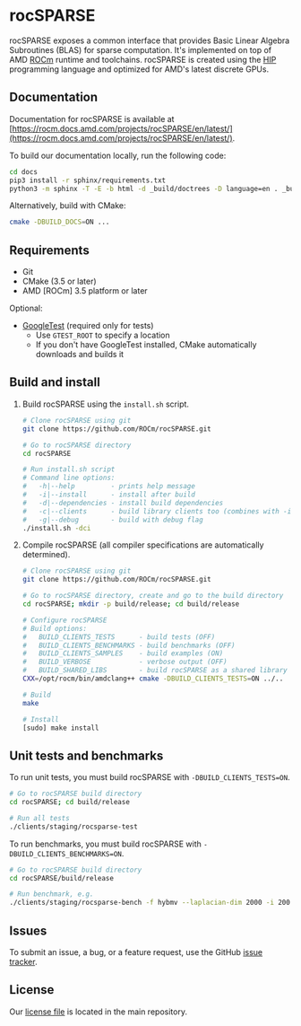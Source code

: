 # rocSPARSE

rocSPARSE exposes a common interface that provides Basic Linear Algebra Subroutines (BLAS) for
sparse computation. It's implemented on top of AMD
[ROCm](https://github.com/ROCm/ROCm) runtime and toolchains. rocSPARSE is
created using the [HIP](https://github.com/ROCm/HIP/) programming
language and optimized for AMD's latest discrete GPUs.

## Documentation

Documentation for rocSPARSE is available at
[https://rocm.docs.amd.com/projects/rocSPARSE/en/latest/](https://rocm.docs.amd.com/projects/rocSPARSE/en/latest/).

To build our documentation locally, run the following code:

```bash
cd docs
pip3 install -r sphinx/requirements.txt
python3 -m sphinx -T -E -b html -d _build/doctrees -D language=en . _build/html
```

Alternatively, build with CMake:

```bash
cmake -DBUILD_DOCS=ON ...
```

## Requirements

* Git
* CMake (3.5 or later)
* AMD [ROCm] 3.5 platform or later

Optional:
* [GoogleTest](https://github.com/google/googletest) (required only for tests)
  * Use `GTEST_ROOT` to specify a location
  * If you don't have GoogleTest installed, CMake automatically downloads and builds it

## Build and install

1. Build rocSPARSE using the `install.sh` script.

    ```bash
    # Clone rocSPARSE using git
    git clone https://github.com/ROCm/rocSPARSE.git

    # Go to rocSPARSE directory
    cd rocSPARSE

    # Run install.sh script
    # Command line options:
    #   -h|--help         - prints help message
    #   -i|--install      - install after build
    #   -d|--dependencies - install build dependencies
    #   -c|--clients      - build library clients too (combines with -i & -d)
    #   -g|--debug        - build with debug flag
    ./install.sh -dci
    ```

2. Compile rocSPARSE (all compiler specifications are automatically determined).

    ```bash
    # Clone rocSPARSE using git
    git clone https://github.com/ROCm/rocSPARSE.git

    # Go to rocSPARSE directory, create and go to the build directory
    cd rocSPARSE; mkdir -p build/release; cd build/release

    # Configure rocSPARSE
    # Build options:
    #   BUILD_CLIENTS_TESTS      - build tests (OFF)
    #   BUILD_CLIENTS_BENCHMARKS - build benchmarks (OFF)
    #   BUILD_CLIENTS_SAMPLES    - build examples (ON)
    #   BUILD_VERBOSE            - verbose output (OFF)
    #   BUILD_SHARED_LIBS        - build rocSPARSE as a shared library (ON)
    CXX=/opt/rocm/bin/amdclang++ cmake -DBUILD_CLIENTS_TESTS=ON ../..

    # Build
    make

    # Install
    [sudo] make install
    ```

## Unit tests and benchmarks

To run unit tests, you must build rocSPARSE with `-DBUILD_CLIENTS_TESTS=ON`.

```bash
# Go to rocSPARSE build directory
cd rocSPARSE; cd build/release

# Run all tests
./clients/staging/rocsparse-test
```

To run benchmarks, you must build rocSPARSE with `-DBUILD_CLIENTS_BENCHMARKS=ON`.

```bash
# Go to rocSPARSE build directory
cd rocSPARSE/build/release

# Run benchmark, e.g.
./clients/staging/rocsparse-bench -f hybmv --laplacian-dim 2000 -i 200
```

## Issues

To submit an issue, a bug, or a feature request, use the GitHub
[issue tracker](https://github.com/ROCm/rocSPARSE/issues).

## License

Our [license file](https://github.com/ROCm/rocSPARSE) is located in the main
repository.
